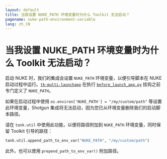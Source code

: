 ```yaml
---
layout: default
title: 当我设置 NUKE_PATH 环境变量时为什么 Toolkit 无法启动？
pagename: nuke-path-environment-variable
lang: zh_CN
---
```


# 当我设置 NUKE_PATH 环境变量时为什么 Toolkit 无法启动？

启动 NUKE 时，我们的集成会设置 `NUKE_PATH` 环境变量，以便引导脚本在 NUKE 启动过程中运行。[`tk-multi-launchapp`](https://support.shotgunsoftware.com/hc/zh-cn/articles/219032968-Application-Launcher#Set%20Environment%20Variables%20and%20Automate%20Behavior%20at%20Launch) 在执行 [`before_launch_app.py`](https://github.com/shotgunsoftware/tk-multi-launchapp/blob/6a884aa144851148e8369e9f35a2471087f98d16/hooks/before_app_launch.py) 挂钩之前专门定义了 `NUKE_PATH`。

如果在启动过程中使用 `os.environ['NUKE_PATH'] = "/my/custom/path"` 等设置此环境变量，Shotgun 集成将无法启动，因为您已从环境变量删除我们的启动脚本路径。

请在 `tank.util` 中使用此功能，以便将路径附加到 `NUKE_PATH` 环境变量，同时保留 Toolkit 引导的路径：

```python
tank.util.append_path_to_env_var("NUKE_PATH", "/my/custom/path")
```

此外，也可以使用 `prepend_path_to_env_var()` 附加路径。